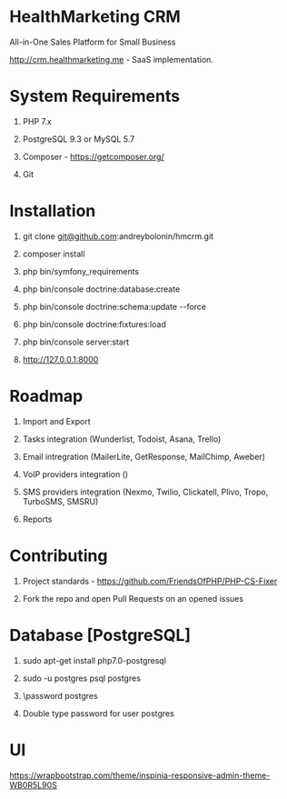 HealthMarketing CRM
=======

All-in-One Sales Platform for Small Business

http://crm.healthmarketing.me - SaaS implementation.

# System Requirements

1) PHP 7.x

2) PostgreSQL 9.3 or MySQL 5.7

3) Composer - https://getcomposer.org/

4) Git

# Installation

1) git clone git@github.com:andreybolonin/hmcrm.git

2) composer install

3) php bin/symfony_requirements

4) php bin/console doctrine:database:create

5) php bin/console doctrine:schema:update --force

6) php bin/console doctrine:fixtures:load

7) php bin/console server:start

8) http://127.0.0.1:8000

# Roadmap

1) Import and Export

2) Tasks integration (Wunderlist, Todoist, Asana, Trello)

3) Email intregration (MailerLite, GetResponse, MailChimp, Aweber)

4) VoIP providers integration ()

5) SMS providers integration (Nexmo, Twilio, Clickatell, Plivo, Tropo, TurboSMS, SMSRU)

6) Reports

# Contributing

1) Project standards - https://github.com/FriendsOfPHP/PHP-CS-Fixer

2) Fork the repo and open Pull Requests on an opened issues

# Database [PostgreSQL]

1) sudo apt-get install php7.0-postgresql

2) sudo -u postgres psql postgres

3) \password postgres

4) Double type password for user postgres

# UI

https://wrapbootstrap.com/theme/inspinia-responsive-admin-theme-WB0R5L90S